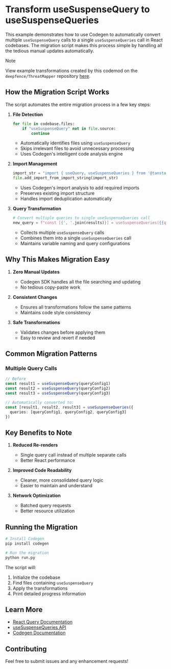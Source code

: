 # Transform useSuspenseQuery to useSuspenseQueries

This example demonstrates how to use Codegen to automatically convert multiple `useSuspenseQuery` calls to a single `useSuspenseQueries` call in React codebases. The migration script makes this process simple by handling all the tedious manual updates automatically.

> [!NOTE]
> View example transformations created by this codemod on the `deepfence/ThreatMapper` repository [here](codegen.sh/codemod/a433152e-5e8d-4319-8043-19ff2b418869/public/diff).

## How the Migration Script Works

The script automates the entire migration process in a few key steps:

1. **File Detection**

   ```python
   for file in codebase.files:
       if "useSuspenseQuery" not in file.source:
           continue
   ```

   - Automatically identifies files using `useSuspenseQuery`
   - Skips irrelevant files to avoid unnecessary processing
   - Uses Codegen's intelligent code analysis engine

1. **Import Management**

   ```python
   import_str = "import { useQuery, useSuspenseQueries } from '@tanstack/react-query'"
   file.add_import_from_import_string(import_str)
   ```

   - Uses Codegen's import analysis to add required imports
   - Preserves existing import structure
   - Handles import deduplication automatically

1. **Query Transformation**

   ```python
   # Convert multiple queries to single useSuspenseQueries call
   new_query = f"const [{', '.join(results)}] = useSuspenseQueries({{queries: [{', '.join(queries)}]}})"
   ```

   - Collects multiple `useSuspenseQuery` calls
   - Combines them into a single `useSuspenseQueries` call
   - Maintains variable naming and query configurations

## Why This Makes Migration Easy

1. **Zero Manual Updates**

   - Codegen SDK handles all the file searching and updating
   - No tedious copy-paste work

1. **Consistent Changes**

   - Ensures all transformations follow the same patterns
   - Maintains code style consistency

1. **Safe Transformations**

   - Validates changes before applying them
   - Easy to review and revert if needed

## Common Migration Patterns

### Multiple Query Calls

```typescript
// Before
const result1 = useSuspenseQuery(queryConfig1)
const result2 = useSuspenseQuery(queryConfig2)
const result3 = useSuspenseQuery(queryConfig3)

// Automatically converted to:
const [result1, result2, result3] = useSuspenseQueries({
  queries: [queryConfig1, queryConfig2, queryConfig3]
})
```

## Key Benefits to Note

1. **Reduced Re-renders**

   - Single query call instead of multiple separate calls
   - Better React performance

1. **Improved Code Readability**

   - Cleaner, more consolidated query logic
   - Easier to maintain and understand

1. **Network Optimization**

   - Batched query requests
   - Better resource utilization

## Running the Migration

```bash
# Install Codegen
pip install codegen

# Run the migration
python run.py
```

The script will:

1. Initialize the codebase
1. Find files containing `useSuspenseQuery`
1. Apply the transformations
1. Print detailed progress information

## Learn More

- [React Query Documentation](https://tanstack.com/query/latest)
- [useSuspenseQueries API](https://tanstack.com/query/latest/docs/react/reference/useSuspenseQueries)
- [Codegen Documentation](https://docs.codegen.com)

## Contributing

Feel free to submit issues and any enhancement requests!
